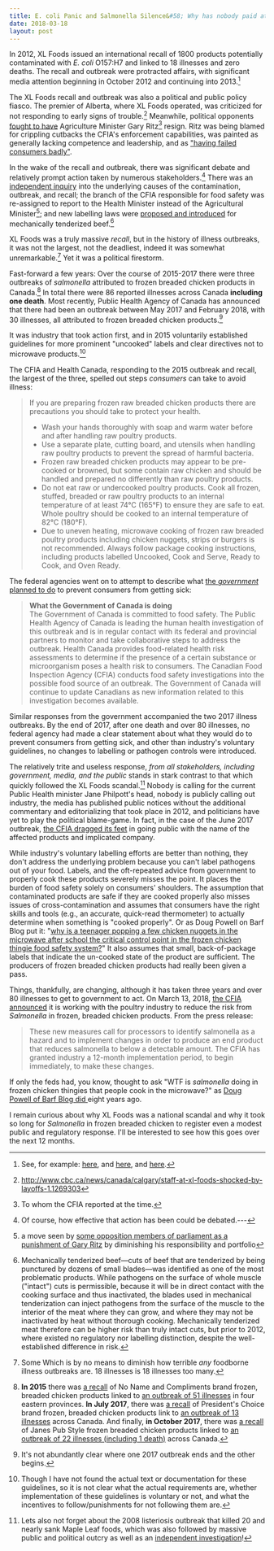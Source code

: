 ```yaml
---
title: E. coli Panic and Salmonella Silence&#58; Why has nobody paid attention to frozen breaded chicken?
date: 2018-03-18
layout: post
---
```


In 2012, XL Foods issued an international recall of 1800 products potentially contaminated with *E. coli* O157:H7 and linked to 18 illnesses and zero deaths. The recall and outbreak were protracted affairs, with significant media attention beginning in October 2012 and continuing into 2013.[^1]

The XL Foods recall and outbreak was also a political and public policy fiasco. The premier of Alberta, where XL Foods operated, was criticized for not responding to early signs of trouble.[^2] Meanwhile, political opponents [fought to have](http://www.macleans.ca/politics/ottawa/xl-foods-gerry-ritz-and-ruth-ellen-brosseau/) Agriculture Minister Gary Ritz[^3] resign. Ritz was being blamed for crippling cutbacks the CFIA's enforcement capabilities, was painted as generally lacking competence and leadership, and as ["having failed consumers badly"](http://thechronicleherald.ca/editorials/145934-gerry-ritz-xl-foods-failed-consumers-badly).

In the wake of the recall and outbreak, there was significant debate and relatively prompt action taken by numerous stakeholders.[^11] There was an [independent inquiry](http://www.foodsafety.gc.ca/english/xl_reprt-rapprte.asp#g) into the underlying causes of the contamination, outbreak, and recall; the branch of the CFIA responsible for food safety was re-assigned to report to the Health Minister instead of the Agricultural Minister[^4]; and new labelling laws were [proposed and introduced](http://www.cbc.ca/news/canada/edmonton/mechanically-tenderized-beef-labels-introduced-for-shoppers-1.2743198) for mechanically tenderized beef.[^5]

XL Foods was a truly massive *recall*, but in the history of illness outbreaks, it was not the largest, not the deadliest, indeed it was somewhat unremarkable.[^6] Yet it was a political firestorm.

Fast-forward a few years: Over the course of 2015-2017 there were three outbreaks of *salmonella* attributed to frozen breaded chicken products in Canada.[^7] In total there were 86 reported illnesses across Canada **including one death**. Most recently, Public Health Agency of Canada has announced that there had been an outbreak between May 2017 and February 2018, with 30 illnesses, all attributed to frozen breaded chicken products.[^9]

It was industry that took action first, and in 2015 voluntarily established guidelines for more prominent "uncooked" labels and clear directives not to microwave products.[^10]

The CFIA and Health Canada, responding to the 2015 outbreak and recall, the largest of the three, spelled out steps *consumers* can take to avoid illness:

>If you are preparing frozen raw breaded chicken products there are precautions you should take to protect your health.
>* Wash your hands thoroughly with soap and warm water before and after handling raw poultry products.
>* Use a separate plate, cutting board, and utensils when handling raw poultry products to prevent the spread of harmful bacteria.
>* Frozen raw breaded chicken products may appear to be pre-cooked or browned, but some contain raw chicken and should be handled and prepared no differently than raw poultry products.
>* Do not eat raw or undercooked poultry products. Cook all frozen, stuffed, breaded or raw poultry products to an internal temperature of at least 74°C (165°F) to ensure they are safe to eat. Whole poultry should be cooked to an internal temperature of 82°C (180°F).
>* Due to uneven heating, microwave cooking of frozen raw breaded poultry products including chicken nuggets, strips or burgers is not recommended. Always follow package cooking instructions, including products labelled Uncooked, Cook and Serve, Ready to Cook, and Oven Ready.

The federal agencies went on to attempt to describe what [the *government* planned to do](http://www.inspection.gc.ca/about-the-cfia/newsroom/food-recall-warnings/complete-listing/2015-07-01/eng/1435791777168/1435791779790) to prevent consumers from getting sick:

> **What the Government of Canada is doing** <br />
> The Government of Canada is committed to food safety. The Public Health Agency of Canada is leading the human health investigation of this outbreak and is in regular contact with its federal and provincial partners to monitor and take collaborative steps to address the outbreak. Health Canada provides food-related health risk assessments to determine if the presence of a certain substance or microorganism poses a health risk to consumers. The Canadian Food Inspection Agency (CFIA) conducts food safety investigations into the possible food source of an outbreak. The Government of Canada will continue to update Canadians as new information related to this investigation becomes available.

Similar responses from the government accompanied the two 2017 illness outbreaks. By the end of 2017, after one death and over 80 illnesses, no federal agency had made a clear statement about what they would do to prevent consumers from getting sick, and other than industry's voluntary guidelines, no changes to labelling or pathogen controls were introduced.

The relatively trite and useless response, *from all stakeholders, including government, media, and the public* stands in stark contrast to that which quickly followed the XL Foods scandal.[^8] Nobody is calling for the current Public Health minister Jane Philpott's head, nobody is publicly calling out industry, the media has published public notices without the additional commentary and editorializing that took place in 2012, and politicians have yet to play the political blame-game. In fact, in the case of the June 2017 outbreak, [the CFIA dragged its feet](http://www.barfblog.com/2017/06/7-sick-outbreak-of-salmonella-infections-linked-to-raw-frozen-breaded-chicken-thingies-in-canada-again/) in going public with the name of the affected products and implicated company.

While industry's voluntary labelling efforts are better than nothing, they don't address the underlying problem because you can't label pathogens out of your food. Labels, and the oft-repeated advice from government to properly cook these products severely misses the point. It places the burden of food safety solely on consumers' shoulders. The assumption that contaminated products are safe if they are cooked properly also misses issues of cross-contamination and assumes that consumers have the right skills and tools (e.g., an accurate, quick-read thermometer) to actually determine when something is "cooked properly". Or as Doug Powell on Barf Blog put it: "[why is a teenager popping a few chicken nuggets in the microwave after school the critical control point in the frozen chicken thingie food safety system?](http://www.barfblog.com/2010/06/blame-the-consumer-canadian-style-are-frozen-chicken-thingies-responsible-for-salmonella-rise-in-ontario/)" It also assumes that small, back-of-package labels that indicate the un-cooked state of the product are sufficient. The producers of frozen breaded chicken products had really been given a pass.

Things, thankfully, are changing, although it has taken three years and over 80 illnesses to get to government to act. On March 13, 2018, [the CFIA announced](http://markets.businessinsider.com/news/stocks/the-government-of-canada-is-working-with-the-poultry-industry-to-reduce-the-risk-of-salmonella-illness-from-frozen-raw-breaded-chicken-products-1018655588) it is working with the poultry industry to reduce the risk from *Salmonella* in frozen, breaded chicken products. From the press release:

>These new measures call for processors to identify salmonella as a hazard and to implement changes in order to produce an end product that reduces salmonella to below a detectable amount. The CFIA has granted industry a 12-month implementation period, to begin immediately, to make these changes.

If only the feds had, you know, thought to ask "WTF is *salmonella* doing in frozen chicken thingies that people cook in the microwave?" as [Doug Powell of Barf Blog did ](http://www.barfblog.com/2010/06/blame-the-consumer-canadian-style-are-frozen-chicken-thingies-responsible-for-salmonella-rise-in-ontario/) eight years ago.

I remain curious about why XL Foods was a national scandal and why it took so long for *Salmonella* in frozen breaded chicken to register even a modest public and regulatory response. I'll be interested to see how this goes over the next 12 months.

[^1]: See, for example: [here](http://www.cbc.ca/news/politics/xl-foods-warned-6-times-over-lapses-before-e-coli-outbreak-1.1372329), and [here](http://nationalpost.com/news/canada/xl-foods-trashes-tonnes-of-recalled-beef-even-though-food-experts-say-its-safe/wcm/559610cc-3b5b-47ff-994e-6f3942c6edf7), and [here](http://www.cbc.ca/news/canada/calgary/remaining-carcasses-at-xl-foods-test-negative-for-e-coli-1.1162824).
[^2]: <http://www.cbc.ca/news/canada/calgary/staff-at-xl-foods-shocked-by-layoffs-1.1269303>
[^3]: To whom the CFIA reported at the time.
[^4]: a move seen by [some opposition members of parliament as a punishment of Gary Ritz](https://www.producer.com/2013/10/cfia-says-farewell-to-ag-canada/) by diminishing his responsibility and portfolio
[^5]: Mechanically tenderized beef—cuts of beef that are tenderized by being punctured by dozens of small blades—was identified as one of the most problematic products. While pathogens on the surface of whole muscle ("intact") cuts is permissible, because it will be in direct contact with the cooking surface and thus inactivated, the blades used in mechanical tenderization can inject pathogens from the surface of the muscle to the interior of the meat where they can grow, and where they may not be inactivated by heat without thorough cooking. Mechanically tenderized meat therefore can be higher risk than truly intact cuts, but prior to 2012, where existed no regulatory nor labelling distinction, despite the well-established difference in risk.
[^6]: Some Which is by no means to diminish how terrible *any* foodborne illness outbreaks are. 18 illnesses is 18 illnesses too many.
[^7]: **In 2015** there was [a recall](http://www.inspection.gc.ca/about-the-cfia/newsroom/food-recall-warnings/complete-listing/2015-07-01/eng/1435791777168/1435791779790) of No Name and Compliments brand frozen, breaded chicken products linked to [an outbreak of 51 illnesses](https://www.canada.ca/en/public-health/services/food-safety/public-health-notice/2015/public-health-notice-outbreak-salmonella-infections-linked-frozen-breaded-chicken-products.html) in four eastern provinces. **In July 2017**, there was [a recall](http://www.inspection.gc.ca/about-the-cfia/newsroom/food-recall-warnings/complete-listing/2017-07-12/eng/1499907815092/1499907818947) of President's Choice brand frozen, breaded chicken products link to [an outbreak of 13 illnesses](https://www.canada.ca/en/public-health/services/public-health-notices/2017/outbreak-salmonella-infections-linked-to-frozen-raw-breaded-chicken-products.html) across Canada. And finally, **in October 2017**, there was [a recall](http://www.inspection.gc.ca/about-the-cfia/newsroom/food-recall-warnings/complete-listing/2017-10-17/eng/1508297726363/1508297729858) of Janes Pub Style frozen breaded chicken products linked to [an outbreak of 22 illnesses (including 1 death)](https://www.canada.ca/en/public-health/services/public-health-notices/2017/outbreak-salmonella-infections-linked-frozen-raw-breaded-chicken-products.html) across Canada.
[^8]: Lets also not forget about the 2008 listeriosis outbreak that killed 20 and nearly sank Maple Leaf foods, which was also followed by massive public and political outcry as well as an [independent investigation](https://www.cmc-cvc.com/sites/default/files/files/ListeriaIndependentInvestigatorReport_July212009.pdf)!
[^9]: It's not abundantly clear where one 2017 outbreak ends and the other begins.
[^10]: Though I have not found the actual text or documentation for these guidelines, so it is not clear what the actual requirements are, whether implementation of these guidelines is voluntary or not, and what the incentives to follow/punishments for not following them are.
[^11]: Of course, how effective that action has been could be debated.---

